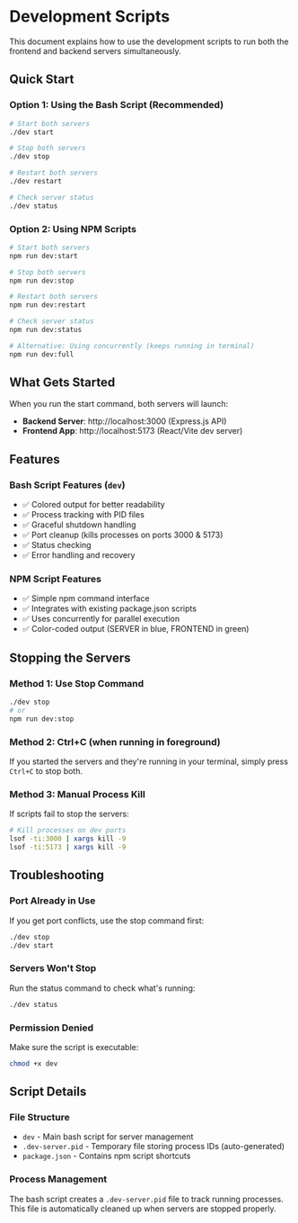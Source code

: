 # Development Scripts

This document explains how to use the development scripts to run both the frontend and backend servers simultaneously.

## Quick Start

### Option 1: Using the Bash Script (Recommended)

```bash
# Start both servers
./dev start

# Stop both servers
./dev stop

# Restart both servers
./dev restart

# Check server status
./dev status
```

### Option 2: Using NPM Scripts

```bash
# Start both servers
npm run dev:start

# Stop both servers
npm run dev:stop

# Restart both servers
npm run dev:restart

# Check server status
npm run dev:status

# Alternative: Using concurrently (keeps running in terminal)
npm run dev:full
```

## What Gets Started

When you run the start command, both servers will launch:

- **Backend Server**: http://localhost:3000 (Express.js API)
- **Frontend App**: http://localhost:5173 (React/Vite dev server)

## Features

### Bash Script Features (`dev`)

- ✅ Colored output for better readability
- ✅ Process tracking with PID files
- ✅ Graceful shutdown handling
- ✅ Port cleanup (kills processes on ports 3000 & 5173)
- ✅ Status checking
- ✅ Error handling and recovery

### NPM Script Features

- ✅ Simple npm command interface
- ✅ Integrates with existing package.json scripts
- ✅ Uses concurrently for parallel execution
- ✅ Color-coded output (SERVER in blue, FRONTEND in green)

## Stopping the Servers

### Method 1: Use Stop Command

```bash
./dev stop
# or
npm run dev:stop
```

### Method 2: Ctrl+C (when running in foreground)

If you started the servers and they're running in your terminal, simply press `Ctrl+C` to stop both.

### Method 3: Manual Process Kill

If scripts fail to stop the servers:

```bash
# Kill processes on dev ports
lsof -ti:3000 | xargs kill -9
lsof -ti:5173 | xargs kill -9
```

## Troubleshooting

### Port Already in Use

If you get port conflicts, use the stop command first:

```bash
./dev stop
./dev start
```

### Servers Won't Stop

Run the status command to check what's running:

```bash
./dev status
```

### Permission Denied

Make sure the script is executable:

```bash
chmod +x dev
```

## Script Details

### File Structure

- `dev` - Main bash script for server management
- `.dev-server.pid` - Temporary file storing process IDs (auto-generated)
- `package.json` - Contains npm script shortcuts

### Process Management

The bash script creates a `.dev-server.pid` file to track running processes. This file is automatically cleaned up when servers are stopped properly.
